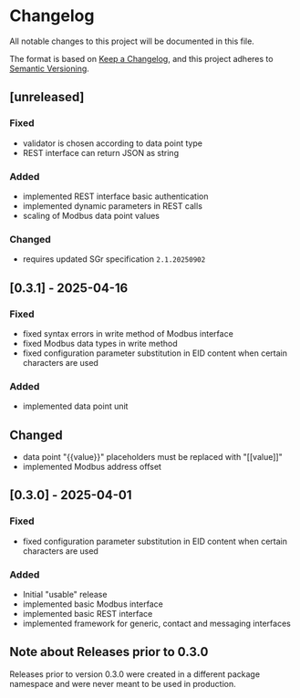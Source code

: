 # Changelog

All notable changes to this project will be documented in this file.

The format is based on [Keep a Changelog](https://keepachangelog.com/en/1.1.0/),
and this project adheres to [Semantic Versioning](https://semver.org/spec/v2.0.0.html).

## [unreleased]

### Fixed

- validator is chosen according to data point type
- REST interface can return JSON as string

### Added

- implemented REST interface basic authentication
- implemented dynamic parameters in REST calls
- scaling of Modbus data point values

### Changed

- requires updated SGr specification `2.1.20250902`


## [0.3.1] - 2025-04-16

### Fixed

- fixed syntax errors in write method of Modbus interface
- fixed Modbus data types in write method
- fixed configuration parameter substitution in EID content when certain characters are used

### Added

- implemented data point unit

## Changed

- data point "{{value}}" placeholders must be replaced with "\[\[value\]\]"
- implemented Modbus address offset


## [0.3.0] - 2025-04-01

### Fixed

- fixed configuration parameter substitution in EID content when certain characters are used

### Added

- Initial "usable" release
- implemented basic Modbus interface
- implemented basic REST interface
- implemented framework for generic, contact and messaging interfaces


## Note about Releases prior to 0.3.0

Releases prior to version 0.3.0 were created in a different package namespace
and were never meant to be used in production.
